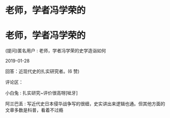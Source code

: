 # 老师，学者冯学荣的

# 老师，学者冯学荣的

(提问)匿名用户 : 老师，学者冯学荣的史学造诣如何

2019-01-28

回答：近现代史的扎实研究者。(6 赞)

评论区：

小白兔 : 扎实研究~评价很高呀[呲牙]

阿兰巴丢 : 写近代史日本侵华战争写的很细，史实讲出来逻辑也通。但其他方面的文章多数是科普，看着不过瘾